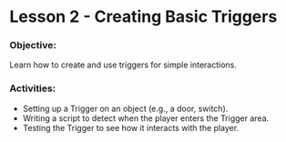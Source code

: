 # Lesson 2 - Creating Basic Triggers

### Objective:
Learn how to create and use triggers for simple interactions.

### Activities:
* Setting up a Trigger on an object (e.g., a door, switch).
* Writing a script to detect when the player enters the Trigger area.
* Testing the Trigger to see how it interacts with the player.